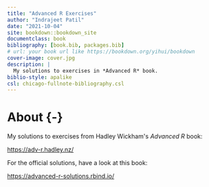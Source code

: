 ```yaml
--- 
title: "Advanced R Exercises"
author: "Indrajeet Patil"
date: "2021-10-04"
site: bookdown::bookdown_site
documentclass: book
bibliography: [book.bib, packages.bib]
# url: your book url like https://bookdown.org/yihui/bookdown
cover-image: cover.jpg
description: |
  My solutions to exercises in *Advanced R* book.
biblio-style: apalike
csl: chicago-fullnote-bibliography.csl
---
```


# About {-}

My solutions to exercises from Hadley Wickham's *Advanced R* book:

<https://adv-r.hadley.nz/>

For the official solutions, have a look at this book:

<https://advanced-r-solutions.rbind.io/>
